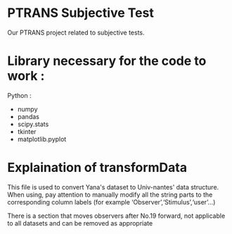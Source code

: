 # PTRANS Subjective Test

Our PTRANS project related to subjective tests.


# Library necessary for the code to work :

Python :
- numpy
- pandas
- scipy.stats
- tkinter
- matplotlib.pyplot


# Explaination of transformData

This file is used to convert Yana's dataset to Univ-nantes' data structure. 
When using, pay attention to manually modify all the string parts to the corresponding column labels
(for example ‘Observer’,‘Stimulus’,‘user’...)

There is a section that moves observers after No.19 forward, not applicable to all datasets and can be removed as appropriate